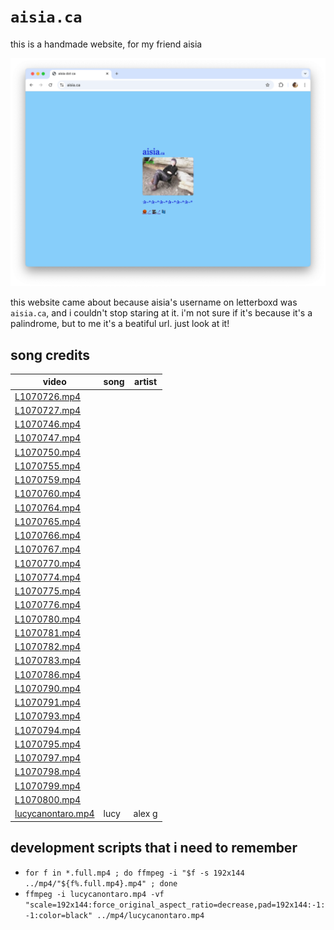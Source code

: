 # `aisia.ca`

this is a handmade website, for my friend aisia

<p align="center"><img src="png/screenshot.png" alt="screenshot of the website"></p>

this website came about because aisia's username on letterboxd was `aisia.ca`, and i couldn't stop staring at it.
i'm not sure if it's because it's a palindrome, but to me it's a beatiful url. just look at it!

## song credits

| video                                      | song | artist |
|--------------------------------------------|------|--------|
| [L1070726.mp4](mp4/L1070726.mp4)           |      |        |
| [L1070727.mp4](mp4/L1070727.mp4)           |      |        |
| [L1070746.mp4](mp4/L1070746.mp4)           |      |        |
| [L1070747.mp4](mp4/L1070747.mp4)           |      |        |
| [L1070750.mp4](mp4/L1070750.mp4)           |      |        |
| [L1070755.mp4](mp4/L1070755.mp4)           |      |        |
| [L1070759.mp4](mp4/L1070759.mp4)           |      |        |
| [L1070760.mp4](mp4/L1070760.mp4)           |      |        |
| [L1070764.mp4](mp4/L1070764.mp4)           |      |        |
| [L1070765.mp4](mp4/L1070765.mp4)           |      |        |
| [L1070766.mp4](mp4/L1070766.mp4)           |      |        |
| [L1070767.mp4](mp4/L1070767.mp4)           |      |        |
| [L1070770.mp4](mp4/L1070770.mp4)           |      |        |
| [L1070774.mp4](mp4/L1070774.mp4)           |      |        |
| [L1070775.mp4](mp4/L1070775.mp4)           |      |        |
| [L1070776.mp4](mp4/L1070776.mp4)           |      |        |
| [L1070780.mp4](mp4/L1070780.mp4)           |      |        |
| [L1070781.mp4](mp4/L1070781.mp4)           |      |        |
| [L1070782.mp4](mp4/L1070782.mp4)           |      |        |
| [L1070783.mp4](mp4/L1070783.mp4)           |      |        |
| [L1070786.mp4](mp4/L1070786.mp4)           |      |        |
| [L1070790.mp4](mp4/L1070790.mp4)           |      |        |
| [L1070791.mp4](mp4/L1070791.mp4)           |      |        |
| [L1070793.mp4](mp4/L1070793.mp4)           |      |        |
| [L1070794.mp4](mp4/L1070794.mp4)           |      |        |
| [L1070795.mp4](mp4/L1070795.mp4)           |      |        |
| [L1070797.mp4](mp4/L1070797.mp4)           |      |        |
| [L1070798.mp4](mp4/L1070798.mp4)           |      |        |
| [L1070799.mp4](mp4/L1070799.mp4)           |      |        |
| [L1070800.mp4](mp4/L1070800.mp4)           |      |        |
| [lucycanontaro.mp4](mp4/lucycanontaro.mp4) | lucy | alex g |

## development scripts that i need to remember
- `for f in *.full.mp4 ; do ffmpeg -i "$f -s 192x144 ../mp4/"${f%.full.mp4}.mp4" ; done`
- `ffmpeg -i lucycanontaro.mp4 -vf "scale=192x144:force_original_aspect_ratio=decrease,pad=192x144:-1:-1:color=black" ../mp4/lucycanontaro.mp4`
